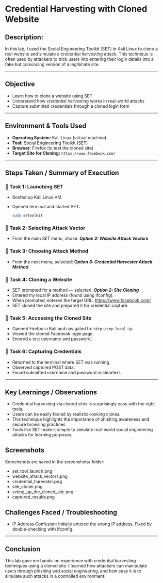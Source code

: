 # Credential Harvesting with Cloned Website

## Description:

In this lab, I used the Social Engineering Toolkit (SET) in Kali Linux to clone a real website and simulate a credential harvesting attack. This technique is often used by attackers to trick users into entering their login details into a fake but convincing version of a legitimate site.

---

## Objective

- Learn how to clone a website using SET
- Understand how credential harvesting works in real-world attacks
- Capture submitted credentials through a cloned login form

---

## Environment & Tools Used

- **Operating System:** Kali Linux (virtual machine)
- **Tool:** Social Engineering Toolkit (SET)
- **Browser:** Firefox (to test the cloned site)
- **Target Site for Cloning:** `https://www.facebook.com/`

---

## Steps Taken / Summary of Execution

### 🔹 Task 1: Launching SET

- Booted up Kali Linux VM.
- Opened terminal and started SET:
    
    ```bash
    sudo setoolkit
    
    ```
    

### 🔹 Task 2: Selecting Attack Vector

- From the main SET menu, chose: ***Option 2: Website Attack Vectors***

### 🔹 Task 3: Choosing Attack Method

- From the next menu, selected: ***Option 3: Credential Harvester Attack Method***

### 🔹 Task 4: Cloning a Website

- SET prompted for a method — selected: ***Option 2: Site Cloning***
- Entered my local IP address (found using ifconfig).
- When prompted, entered the target URL: https://www.facebook.com/
- SET cloned the site and prepared it for credential capture.

### 🔹 Task 5: Accessing the Cloned Site

- Opened Firefox in Kali and navigated to: `http://my-local-ip`
- Viewed the cloned Facebook login page.
- Entered a test username and password.

### 🔹 Task 6: Capturing Credentials

- Returned to the terminal where SET was running.
- Observed captured POST data.
- Found submitted username and password in cleartext.

---

## Key Learnings / Observations

- Credential harvesting via cloned sites is surprisingly easy with the right tools.
- Users can be easily fooled by realistic-looking clones.
- This technique highlights the importance of phishing awareness and secure browsing practices.
- Tools like SET make it simple to simulate real-world social engineering attacks for learning purposes.

## Screenshots

Screenshots are saved in the screenshots/ folder:

- set_tool_launch.png
- website_attack_vectors.png
- credential_harvester.png
- site_cloner.png
- seting_up_the_cloned_site.png
- captured_results.png

## Challenges Faced / Troubleshooting

- IP Address Confusion: Initially entered the wrong IP address. Fixed by double-checking with ifconfig.

---

## Conclusion

This lab gave me hands-on experience with credential harvesting techniques using a cloned site. I learned how attackers can manipulate users through phishing and social engineering, and how easy it is to simulate such attacks in a controlled environment.
